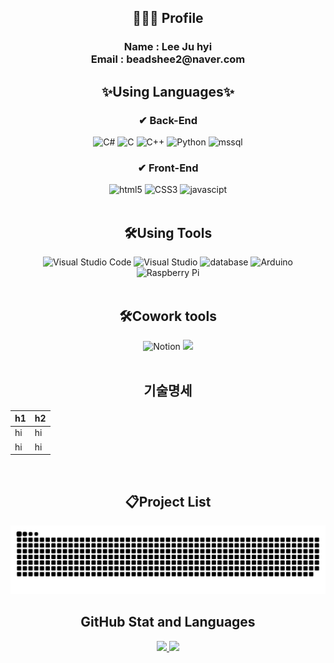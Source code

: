 
<div align="center">
<!--   <img src="https://raw.githubusercontent.com/Juhyi/juhyi/main/jpgs/Welcome%20juhyi%E2%80%99s%20githib%20(1).gif" /> -->
</div>

<h2 align="center"> 👩🏻‍💻 Profile </h2>
<h3 align="center">Name : Lee Ju hyi <br>
Email : beadshee2@naver.com </h3>

<h2 align="center">✨Using Languages✨</h2>
<h3 align="center">✔ Back-End </h3>
<div align="center">
  <img height="50" src="https://img.icons8.com/?size=100&id=Fycm8TUhWmFU&format=png&color=000000" title="C#">
  <img height="50" src="https://img.icons8.com/?size=100&id=shQTXiDQiQVR&format=png&color=000000" title="C">
  <img height="50" src="https://img.icons8.com/?size=100&id=TpULddJc4gTh&format=png&color=000000" title="C++">
  <img height="50" src="https://img.icons8.com/?size=100&id=13441&format=png&color=000000" title="Python">
  <img height="50" src="https://img.icons8.com/?size=100&id=13406&format=png&color=000000" title="mssql">
<br>
</div>
<h3 align="center">✔ Front-End </h3>
<div align="center">
  <img height="50" src="https://img.icons8.com/?size=100&id=zRvbzAjx4VWY&format=png&color=000000" title="html5"/>
  <img height="50" src="https://img.icons8.com/?size=100&id=3BTBsJs5myRy&format=png&color=000000" title="CSS3"/>
  <img height="50" src="https://img.icons8.com/?size=100&id=52wKEsyyo49O&format=png&color=000000" title="javascipt"/>
</div>
<br>

<h2 align="center">🛠️Using Tools</h2>
<div align="center">
  <img height="50" src="https://img.icons8.com/?size=100&id=9OGIyU8hrxW5&format=png&color=000000" title="Visual Studio Code">
  <img height="50" src="https://img.icons8.com/?size=100&id=ezj3zaVtImPg&format=png&color=000000" title="Visual Studio">
  <img height="50" src="https://img.icons8.com/?size=100&id=KZHjwwenS7oK&format=png&color=000000" title="database">
  <img height="50" src="https://img.icons8.com/?size=100&id=Of4lZV2lwBQI&format=png&color=000000" title="Arduino">
  <img height="50" src="https://img.icons8.com/?size=100&id=13443&format=png&color=000000" title="Raspberry Pi">
 </div>
<br>

<h2 align="center">🛠️Cowork tools</h2>
<div align="center">
  <img height="50" src="https://img.icons8.com/?size=100&id=rUTvHOGiFGHn&format=png&color=000000" title = "Notion">
  <img height="50" src="https://img.icons8.com/?size=100&id=52539&format=png&color=000000" tilte = "github">
</div>
<br>

<h2 align="center">기술명세</h2>

<div align="center"> 
  
  |h1|h2|
  |--|--|
  |hi|hi|
  |hi|hi|
</div>

<br>

<!--h2 align="center">🏫Education</h2-->
<h4 align = "center">
<!--   ✔️ 2018.02  부산여자고등학교 졸업 <br>
  ✔️ 2024.02  동아대학교 전자공학과 학사 졸업 <br><br>
  🚀 2024.01.29 ~ 2024.09.06 2024 부경대학교 윈도우 플랫폼기반 IoT 시스템 개발자 양성과정 (진행중) <br> -->
</h4>

<h2 align="center">📋Project List</h2>






<div align="center">
  <img src="https://raw.githubusercontent.com/Platane/snk/output/github-contribution-grid-snake.svg" />
</div>


<h2 align="center"> GitHub Stat and Languages</h2>
<p align='center'>
  <a href="https://github.com/juhyi">
    <img src="https://github-readme-stats.vercel.app/api?username=juhyi&theme=dracula&show_icons=true"/>
    <img src="https://github-readme-stats.vercel.app/api/top-langs/?username=juhyi&theme=dracula&layout=compact"/>
  </a>
</p>



